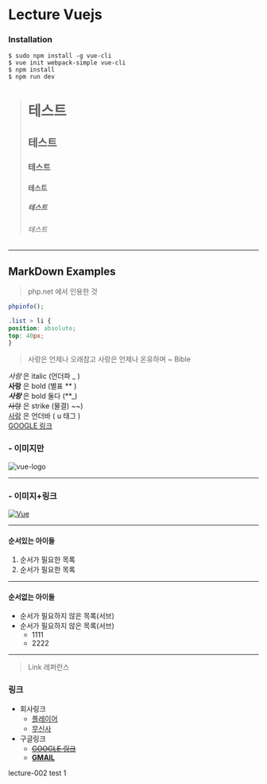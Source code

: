 # Lecture Vuejs

### Installation 
``` shell
$ sudo npm install -g vue-cli    
$ vue init webpack-simple vue-cli
$ npm install
$ npm run dev 
```


># 테스트
>## 테스트
>### 테스트
>#### 테스트
>##### 테스트
>###### 테스트


--- 
## MarkDown Examples

> php.net 에서 인용한 것 
```php
phpinfo();
```

```css
.list > li {
position: absolute;
top: 40px;
}
```


> 사랑은 언제나 오래참고 사랑은 언제나 온유하며 ~ Bible

_사랑_ 은 italic (언더파 _ )<br>
**사랑** 은 bold (별표 ** )<br>
**_사랑_** 은 bold  둘다 (**_)<br>
~~사랑~~ 은 strike  (물결) ~~)<br>
<u>사랑</u> 은 언더바 ( u 태그 ) <br>
[GOOGLE 링크](https://google.com) <br>

### - 이미지만 
![vue-logo](https://ih1.redbubble.net/image.410944042.7990/flat,128x,075,f-pad,128x128,f8f8f8.jpg)

--- 

### - 이미지+링크
[![Vue](https://ih1.redbubble.net/image.410944042.7990/flat,128x,075,f-pad,128x128,f8f8f8.jpg)](https://kr.vuejs.org/) 

--- 


#### 순서있는 아이들 
1. 순서가 필요한 목록
1. 순서가 필요한 목록

--- 

#### 순서없는 아이들
- 순서가 필요하지 않은 목록(서브)
- 순서가 필요하지 않은 목록(서브)
    - 1111
    - 2222

--- 


> Link 레퍼런스 

[10]: https://player.co.kr
[11]: https://musinsa.com


### 링크 
- 회사링크
    - [<u>플레이어</u>][10]
    - [<u>무신사</u>][11]
- 구글링크
    - [~~GOOGLE 링크~~](https://google.com)
    - [**GMAIL**](https://gmail.com)





lecture-002 test 1





